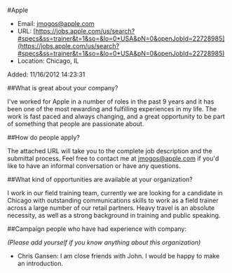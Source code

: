 #Apple

* Email: [jmogos@apple.com](mailto:jmogos@apple.com)
* URL: [https://jobs.apple.com/us/search?#specs&ss=trainer&t=1&so=&lo=0*USA&pN=0&openJobId=22728985](https://jobs.apple.com/us/search?#specs&ss=trainer&t=1&so=&lo=0*USA&pN=0&openJobId=22728985)
* Location: Chicago, IL

Added: 11/16/2012 14:23:31

##What is great about your company?

I've worked for Apple in a number of roles in the past 9 years and it has been one of the most rewarding and fulfilling experiences in my life.  The work is fast paced and always changing, and a great opportunity to be part of something that people are passionate about.

##How do people apply?

The attached URL will take you to the complete job description and the submittal process.  Feel free to contact me at jmogos@apple.com if you'd like to have an informal conversation or have any questions.

##What kind of opportunities are available at your organization?

I work in our field training team, currently we are looking for a candidate in Chicago with outstanding communications skills to work as a field trainer across a large number of our retail partners.  Heavy travel is an absolute necessity, as well as a strong background in training and public speaking.

##Campaign people who have had experience with company:

*(Please add yourself if you know anything about this organization)*

* Chris Gansen: I am close friends with John. I would be happy to make an introduction.


    